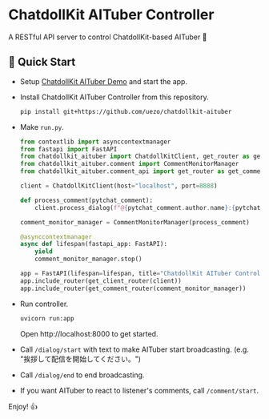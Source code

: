 # ChatdollKit AITuber Controller

A RESTful API server to control ChatdollKit-based AITuber 💬

## 🚀 Quick Start

- Setup [ChatdollKit AITuber Demo](https://github.com/uezo/ChatdollKit) and start the app.

- Install ChatdollKit AITuber Controller from this repository.

    ```sh
    pip install git+https://github.com/uezo/chatdollkit-aituber
    ```

- Make `run.py`.

    ```python
    from contextlib import asynccontextmanager
    from fastapi import FastAPI
    from chatdollkit_aituber import ChatdollKitClient, get_router as get_client_router
    from chatdollkit_aituber.comment import CommentMonitorManager
    from chatdollkit_aituber.comment_api import get_router as get_comment_router

    client = ChatdollKitClient(host="localhost", port=8888)

    def process_comment(pytchat_comment):
        client.process_dialog(f"@{pytchat_comment.author.name}:{pytchat_comment.message}")

    comment_monitor_manager = CommentMonitorManager(process_comment)

    @asynccontextmanager
    async def lifespan(fastapi_app: FastAPI):
        yield
        comment_monitor_manager.stop()

    app = FastAPI(lifespan=lifespan, title="ChatdollKit AITuber Control API")
    app.include_router(get_client_router(client))
    app.include_router(get_comment_router(comment_monitor_manager))
    ```

- Run controller.

    ```sh
    uvicorn run:app
    ```

    Open http://localhost:8000 to get started.

- Call `/dialog/start` with text to make AITuber start broadcasting. (e.g. "挨拶して配信を開始してください。")

- Call `/dialog/end` to end broadcasting.

- If you want AITuber to react to listener's comments, call `/comment/start`.

Enjoy! 👍
